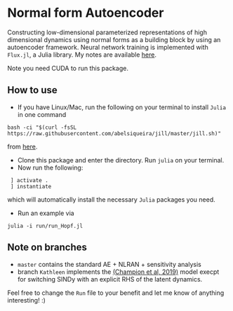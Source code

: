 # Normal form Autoencoder
 Constructing low-dimensional parameterized representations of high dimensional dynamics using normal forms as a building block by using an autoencoder framework. Neural network training is implemented with `Flux.jl`, a Julia library.
 My notes are available [here](https://www.overleaf.com/read/vwqwrnpjvrtn).
 
 Note you need CUDA to run this package.
 
 ## How to use
 - If you have Linux/Mac, run the following on your terminal to install `Julia`  in one command 
 ```
 bash -ci "$(curl -fsSL https://raw.githubusercontent.com/abelsiqueira/jill/master/jill.sh)"
 ```
 from [here](https://github.com/abelsiqueira/jill). 
 - Clone this package and enter the directory. Run `julia` on your terminal.
 - Now run the following:
```
 ] activate .
 ] instantiate
 ```
which will automatically install the necessary `Julia` packages you need.

- Run an example via   
```
julia -i run/run_Hopf.jl
```
## Note on branches
- `master` contains the standard AE + NLRAN + sensitivity analysis 
- branch `Kathleen` implements the [(Champion et al, 2019)](https://www.pnas.org/content/116/45/22445.abstract) model execpt for switching SINDy with an explicit RHS of the latent dynamics.

Feel free to change the `Run` file to your benefit and let me know of anything interesting! :)
